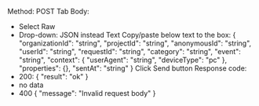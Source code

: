 Method: POST
Tab Body: 
- Select Raw
- Drop-down: JSON instead Text
Copy/paste below text to the box:
{
 "organizationId": "string",
  "projectId": "string",
  "anonymousId": "string",
  "userId": "string",
  "requestId": "string",
  "category": "string",
  "event": "string",
  "context": {
    "userAgent": "string",
    "deviceType": "pc"
  },
  "properties": {},
  "sentAt": "string"
}
Click Send button
Response code:
- 200: { "result": "ok" }
- no data
- 400 { "message": "Invalid request body" }
